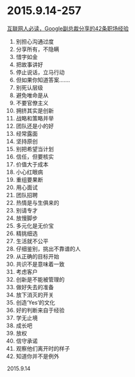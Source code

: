 2015.9.14-257
=============
[互联网人必读，Google副总裁分享的42条职场经验](http://mp.weixin.qq.com/s?__biz=MzAxNDAxOTcxOQ==&mid=208036103&idx=2&sn=cdbb9bafcca28ce1a6245e1738bf6a67&scene=1&srcid=0916tz15J21lBuUNI1sfl5SN#rd)

1. 别担心沟通过度
2. 分享所有，不隐瞒
3. 惜字如金
4. 把故事讲好
5. 停止说话，立马行动
6. 但如果你知道答案.......
7. 别死认层级
8. 避免唯命是从
9. 不要官僚主义
10. 拥挤其实是创新
11. 战略和策略并举
12. 团队还是小的好
13. 经常露面
14. 坚持原创
15. 别把希望当计划
16. 信任，但要核实
17. 价值大于成本
18. 小心红眼病
19. 重组要果断
20. 用心面试
21. 团队招聘
22. 热情是与生俱来的
23. 别请专才
24. 放慢脚步
25. 多元化是无价宝
26. 精挑细选
27. 生活就不公平
28. 仔细鉴别，挑出不靠谱的人
29. 从正确的目标开始
30. 共识不是意味着一致
31. 考虑客户
32. 创新是不能被管理的
33. 做好失去的准备
34. 放下消灭的开关
35. 创造‘Yes’的文化
36. 好的判断来自于经验
37. 学无止境
38. 成长吧
39. 放权
40. 信守承诺
41. 观察他们离开时的样子
42. 知道你并不是例外

2015.9.14